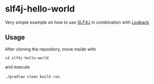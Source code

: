 # slf4j-hello-world

Very simple example on how to use [SLF4J](https://www.slf4j.org/ "SLF4J's Homepage") in combination with [Logback](https://logback.qos.ch/ "Logback's Homepage")

## Usage

After cloning the repository, move inside with 

`cd slf4j-hello-world` 

and execute 

`./gradlew clean build run`.